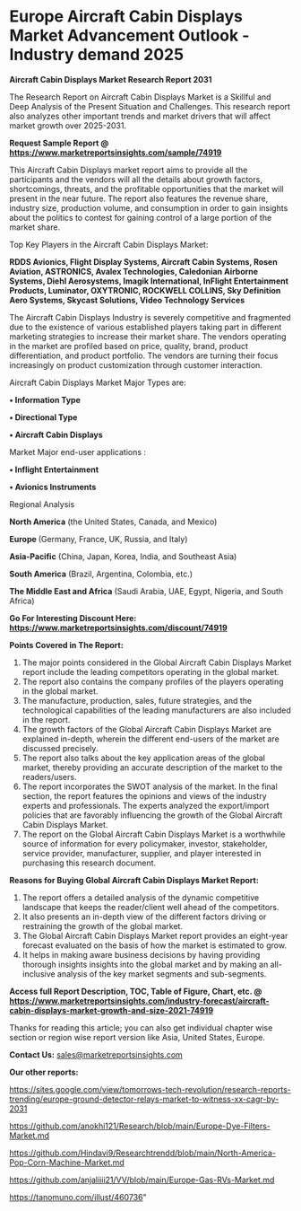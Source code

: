  # Europe Aircraft Cabin Displays Market Advancement Outlook - Industry demand 2025

<strong>Aircraft Cabin Displays Market Research Report 2031</strong>

The Research Report on Aircraft Cabin Displays Market is a Skillful and Deep Analysis of the Present Situation and Challenges. This research report also analyzes other important trends and market drivers that will affect market growth over 2025-2031.

<strong>Request Sample Report @ <a href=https://www.marketreportsinsights.com/sample/74919>https://www.marketreportsinsights.com/sample/74919</a></strong>

This Aircraft Cabin Displays market report aims to provide all the participants and the vendors will all the details about growth factors, shortcomings, threats, and the profitable opportunities that the market will present in the near future. The report also features the revenue share, industry size, production volume, and consumption in order to gain insights about the politics to contest for gaining control of a large portion of the market share.

Top Key Players in the Aircraft Cabin Displays Market:

<strong>RDDS Avionics, Flight Display Systems, Aircraft Cabin Systems, Rosen Aviation, ASTRONICS, Avalex Technologies, Caledonian Airborne Systems, Diehl Aerosystems, Imagik International, InFlight Entertainment Products, Luminator, OXYTRONIC, ROCKWELL COLLINS, Sky Definition Aero Systems, Skycast Solutions, Video Technology Services</strong>

The Aircraft Cabin Displays Industry is severely competitive and fragmented due to the existence of various established players taking part in different marketing strategies to increase their market share. The vendors operating in the market are profiled based on price, quality, brand, product differentiation, and product portfolio. The vendors are turning their focus increasingly on product customization through customer interaction.

Aircraft Cabin Displays Market Major Types are:

<strong>• Information Type

• Directional Type

• Aircraft Cabin Displays</strong>

Market Major end-user applications :

<strong>• Inflight Entertainment

• Avionics Instruments</strong>

Regional Analysis

</u><strong><b>North America</b></strong> (the United States, Canada, and Mexico)

<strong><b>Europe </b></strong>(Germany, France, UK, Russia, and Italy)

<strong><b>Asia-Pacific</b></strong> (China, Japan, Korea, India, and Southeast Asia)

<strong><b>South America</b></strong> (Brazil, Argentina, Colombia, etc.)

<strong><b>The Middle East and Africa</b></strong> (Saudi Arabia, UAE, Egypt, Nigeria, and South Africa)

<strong>Go For Interesting Discount Here: <a href=https://www.marketreportsinsights.com/discount/74919>https://www.marketreportsinsights.com/discount/74919</a></strong>

<strong>Points Covered in The Report:</strong>
<ol>
  <li>The major points considered in the Global Aircraft Cabin Displays Market report include the leading competitors operating in the global market.</li>
  <li>The report also contains the company profiles of the players operating in the global market.</li>
  <li>The manufacture, production, sales, future strategies, and the technological capabilities of the leading manufacturers are also included in the report.</li>
  <li>The growth factors of the Global Aircraft Cabin Displays Market are explained in-depth, wherein the different end-users of the market are discussed precisely.</li>
  <li>The report also talks about the key application areas of the global market, thereby providing an accurate description of the market to the readers/users.</li>
  <li>The report incorporates the SWOT analysis of the market. In the final section, the report features the opinions and views of the industry experts and professionals. The experts analyzed the export/import policies that are favorably influencing the growth of the Global Aircraft Cabin Displays Market.</li>
  <li>The report on the Global Aircraft Cabin Displays Market is a worthwhile source of information for every policymaker, investor, stakeholder, service provider, manufacturer, supplier, and player interested in purchasing this research document.</li>
</ol>
<strong>Reasons for Buying Global Aircraft Cabin Displays Market Report:</strong>

<ol>
  <li>The report offers a detailed analysis of the dynamic competitive landscape that keeps the reader/client well ahead of the competitors.</li>
  <li>It also presents an in-depth view of the different factors driving or restraining the growth of the global market.</li>
  <li>The Global Aircraft Cabin Displays Market report provides an eight-year forecast evaluated on the basis of how the market is estimated to grow.</li>
  <li>It helps in making aware business decisions by having providing thorough insights insights into the global market and by making an all-inclusive analysis of the key market segments and sub-segments.</li>
</ol>
<strong>Access full Report Description, TOC, Table of Figure, Chart, etc. @ <a href=https://www.marketreportsinsights.com/industry-forecast/aircraft-cabin-displays-market-growth-and-size-2021-74919>https://www.marketreportsinsights.com/industry-forecast/aircraft-cabin-displays-market-growth-and-size-2021-74919</a></strong>


Thanks for reading this article; you can also get individual chapter wise section or region wise report version like Asia, United States, Europe.

<strong>Contact Us:</strong>
sales@marketreportsinsights.com

<strong>Our other reports:</strong>

<a href=https://sites.google.com/view/tomorrows-tech-revolution/research-reports-trending/europe-ground-detector-relays-market-to-witness-xx-cagr-by-2031>https://sites.google.com/view/tomorrows-tech-revolution/research-reports-trending/europe-ground-detector-relays-market-to-witness-xx-cagr-by-2031</a>

<a href=https://github.com/anokhi121/Research/blob/main/Europe-Dye-Filters-Market.md>https://github.com/anokhi121/Research/blob/main/Europe-Dye-Filters-Market.md</a>

<a href=https://github.com/Hindavi9/Researchtrendd/blob/main/North-America-Pop-Corn-Machine-Market.md>https://github.com/Hindavi9/Researchtrendd/blob/main/North-America-Pop-Corn-Machine-Market.md</a>

<a href=https://github.com/anjaliiii21/VV/blob/main/Europe-Gas-RVs-Market.md>https://github.com/anjaliiii21/VV/blob/main/Europe-Gas-RVs-Market.md</a>

<a href=https://tanomuno.com/illust/460736>https://tanomuno.com/illust/460736</a>"
